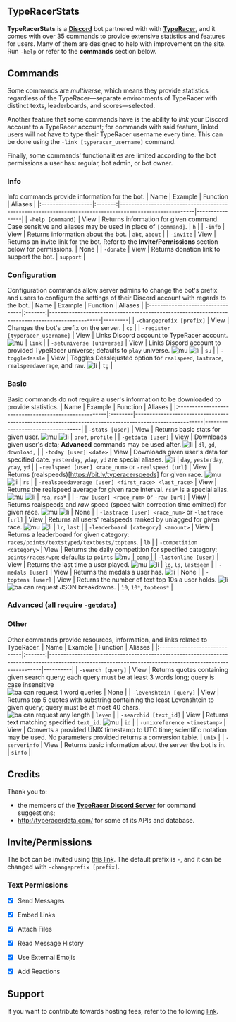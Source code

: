 ## TypeRacerStats
**TypeRacerStats** is a [**Discord**](https://discord.com/) bot partnered with with [**TypeRacer**](http://typeracer.com/), and it comes with over 35 commands to provide extensive statistics and features for users. Many of them are designed to help with improvement on the site. Run `-help` or refer to the **commands** section below.


## Commands
Some commands are _multiverse_, which means they provide statistics regardless of the TypeRacer—separate environments of TypeRacer with distinct texts, leaderboards, and scores—selected.

Another feature that some commands have is the ability to _link_ your Discord account to a TypeRacer account; for commands with said feature, linked users will not have to type their TypeRacer username every time. This can be done using the `-link [typeracer_username]` command.

Finally, some commands' functionalities are limited according to the bot permissions a user has: regular, bot admin, or bot owner.

### Info
Info commands provide information for the bot.
| Name              | Example | Function                                                                                               | Aliases        |
|:------------------|:-------:|--------------------------------------------------------------------------------------------------------|----------------|
| `-help [command]` | View    | Returns information for given command. Case sensitive and aliases may be used in place of `[command]`. | `h`            |
| `-info`           | View    | Returns information about the bot.                                                                     | `abt`, `about` |
| `-invite`         | View    | Returns an invite link for the bot. Refer to the **Invite/Permissions** section below for permissions. | None           |
| `-donate`         | View    | Returns donation link to support the bot.                                                              | `support`      |

### Configuration
Configuration commands allow server admins to change the bot's prefix and users to configure the settings of their Discord account with regards to the bot.
| Name                             | Example | Function                                                                                       | Aliases |
|:---------------------------------|:-------:|------------------------------------------------------------------------------------------------|---------|
| `-changeprefix [prefix]`         | View    | Changes the bot's prefix on the server.                                                        | `cp`    |
| `-register [typeracer_username]` | View    | Links Discord account to TypeRacer account. ![mu]                                              | `link`  |
| `-setuniverse [universe]`        | View    | Links Discord account to provided TypeRacer universe; defaults to `play` universe. ![mu] ![li] | `su`    |
| `-toggledessle`                  | View    | Toggles Desslejusted option for `realspeed`, `lastrace`, `realspeedaverage`, and `raw`. ![li]  | `tg`    |

### Basic
Basic commands do not require a user's information to be downloaded to provide statistics.
| Name                                                 | Example | Function                                                                                             | Aliases                          |
|:-----------------------------------------------------|:--------|------------------------------------------------------------------------------------------------------|----------------------------------|
| `-stats [user]`                                      | View    | Returns basic stats for given user. ![mu] ![li]                                                      | `prof`, `profile`                |
| `-getdata [user]`                                    | View    | Downloads given user's data; **Advanced** commands may be used after. ![li]                          | `dl`, `gd`, `download,`          |
| `-today [user] <date>`                               | View    | Downloads given user's data for specified date. `yesterday`, `yday`, `yd` are special aliases. ![li] | `day`, `yesterday`, `yday`, `yd` |
| `-realspeed [user] <race_num>` or `-realspeed [url]` | View    | Returns (realspeeds)[https://bit.ly/typeracerspeeds] for given race. ![mu] ![li]                     | `rs`                             |
| `-realspeedaverage [user] <first_race> <last_race>`  | View    | Returns the realspeed average for given race interval. `rsa*` is a special alias. ![mu] ![li]        | `rsa`, `rsa*`                    |
| `-raw [user] <race_num>` or `-raw [url]`             | View    | Returns realspeeds and _raw_ speed (speed with correction time omitted) for given race. ![mu] ![li]  | None                             |
| `-lastrace [user] <race_num>` or `-lastrace [url]`   | View    | Returns all users' realspeeds ranked by unlagged for given race. ![mu] ![li]                         | `lr`, `last`                     |
| `-leaderboard [category] <amount>`                   | View    | Returns a leaderboard for given category: `races/points/textstyped/textbests/toptens`.               | `lb`                             |
| `-competition <category>`                            | View    | Returns the daily competition for specified category: `points/races/wpm`; defaults to `points` ![mu] | `comp`                           |
| `-lastonline [user]`                                 | View    | Returns the last time a user played. ![mu] ![li]                                                     | `lo`, `ls`, `lastseen`           |
| `-medals [user]`                                     | View    | Returns the medals a user has. ![li]                                                                 | None                             |
| `-toptens [user]`                                    | View    | Returns the number of text top 10s a user holds. ![li]<br/> ![ba] can request JSON breakdowns.       | `10`, `10*`, `toptens*`          |

### Advanced (all require `-getdata`)

### Other
Other commands provide resources, information, and links related to TypeRacer.
| Name                         | Example | Function                                                                                                                                                | Aliases  |
|:-----------------------------|:-------:|---------------------------------------------------------------------------------------------------------------------------------------------------------|----------|
| `-search [query]`            | View    | Returns quotes containing given search query; each query must be at least 3 words long; query is case insensitive<br/> ![ba] can request 1 word queries | None     |
| `-levenshtein [query]`       | View    | Returns top 5 quotes with substring containing the least Levenshtein to given query; query must be at most 40 chars.<br/> ![ba] can request any length  | `leven`  |
| `-searchid [text_id]`        | View    | Returns text matching specified `text_id`. ![mu]                                                                                                        | `id`     |
| `-unixreference <timestamp>` | View    | Converts a provided UNIX timestamp to UTC time; scientific notation may be used. No parameters provided returns a conversion table.                     | `unix`   |
| `-serverinfo`                | View    | Returns basic information about the server the bot is in.                                                                                               |  `sinfo` |

[mu]: https://img.shields.io/badge/-multiverse-d3d3d3
[li]: https://img.shields.io/badge/-link-ffcc00
[ba]: https://img.shields.io/badge/-bot%20admins-ff4500

## Credits
Thank you to:
* the members of the [**TypeRacer Discord Server**](https://discord.com/invite/typeracer) for command suggestions;
* http://typeracerdata.com/ for some of its APIs and database.


## Invite/Permissions
The bot can be invited using [this link](https://discord.com/api/oauth2/authorize?client_id=742267194443956334&permissions=378944&scope=bot). The default prefix is `-`, and it can be changed with `-changeprefix [prefix]`.
### Text Permissions
- [x] Send Messages
- [x] Embed Links
- [x] Attach Files
- [x] Read Message History
- [x] Use External Emojis
- [x] Add Reactions


## Support
If you want to contribute towards hosting fees, refer to the following [link](https://www.paypal.me/e3e2).